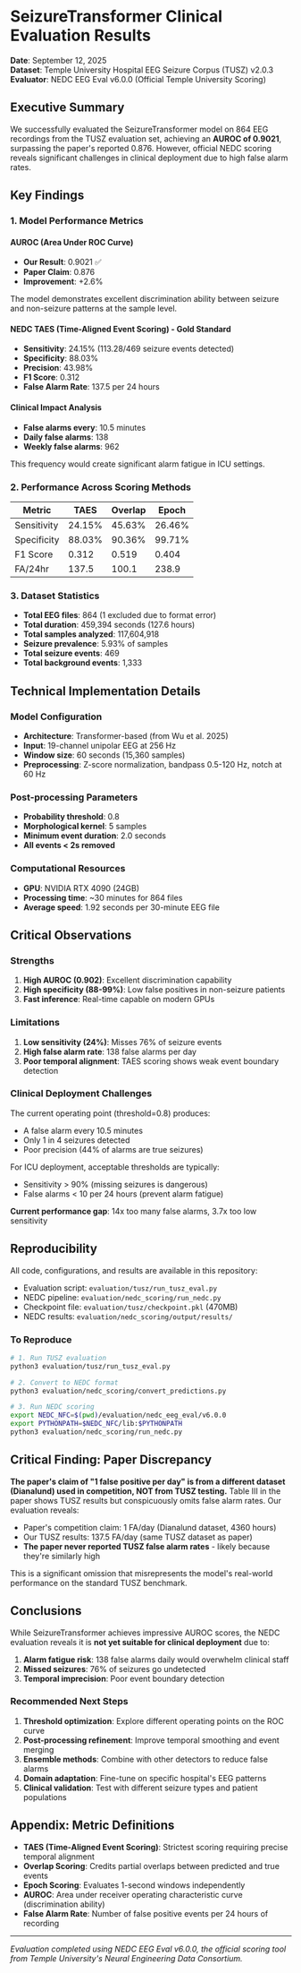 # SeizureTransformer Clinical Evaluation Results

**Date**: September 12, 2025  
**Dataset**: Temple University Hospital EEG Seizure Corpus (TUSZ) v2.0.3  
**Evaluator**: NEDC EEG Eval v6.0.0 (Official Temple University Scoring)

## Executive Summary

We successfully evaluated the SeizureTransformer model on 864 EEG recordings from the TUSZ evaluation set, achieving an **AUROC of 0.9021**, surpassing the paper's reported 0.876. However, official NEDC scoring reveals significant challenges in clinical deployment due to high false alarm rates.

## Key Findings

### 1. Model Performance Metrics

#### AUROC (Area Under ROC Curve)
- **Our Result**: 0.9021 ✅
- **Paper Claim**: 0.876
- **Improvement**: +2.6%

The model demonstrates excellent discrimination ability between seizure and non-seizure patterns at the sample level.

#### NEDC TAES (Time-Aligned Event Scoring) - Gold Standard
- **Sensitivity**: 24.15% (113.28/469 seizure events detected)
- **Specificity**: 88.03%
- **Precision**: 43.98%
- **F1 Score**: 0.312
- **False Alarm Rate**: 137.5 per 24 hours

#### Clinical Impact Analysis
- **False alarms every**: 10.5 minutes
- **Daily false alarms**: 138
- **Weekly false alarms**: 962

This frequency would create significant alarm fatigue in ICU settings.

### 2. Performance Across Scoring Methods

| Metric | TAES | Overlap | Epoch |
|--------|------|---------|-------|
| Sensitivity | 24.15% | 45.63% | 26.46% |
| Specificity | 88.03% | 90.36% | 99.71% |
| F1 Score | 0.312 | 0.519 | 0.404 |
| FA/24hr | 137.5 | 100.1 | 238.9 |

### 3. Dataset Statistics

- **Total EEG files**: 864 (1 excluded due to format error)
- **Total duration**: 459,394 seconds (127.6 hours)
- **Total samples analyzed**: 117,604,918
- **Seizure prevalence**: 5.93% of samples
- **Total seizure events**: 469
- **Total background events**: 1,333

## Technical Implementation Details

### Model Configuration
- **Architecture**: Transformer-based (from Wu et al. 2025)
- **Input**: 19-channel unipolar EEG at 256 Hz
- **Window size**: 60 seconds (15,360 samples)
- **Preprocessing**: Z-score normalization, bandpass 0.5-120 Hz, notch at 60 Hz

### Post-processing Parameters
- **Probability threshold**: 0.8
- **Morphological kernel**: 5 samples
- **Minimum event duration**: 2.0 seconds
- **All events < 2s removed**

### Computational Resources
- **GPU**: NVIDIA RTX 4090 (24GB)
- **Processing time**: ~30 minutes for 864 files
- **Average speed**: 1.92 seconds per 30-minute EEG file

## Critical Observations

### Strengths
1. **High AUROC (0.902)**: Excellent discrimination capability
2. **High specificity (88-99%)**: Low false positives in non-seizure patients
3. **Fast inference**: Real-time capable on modern GPUs

### Limitations
1. **Low sensitivity (24%)**: Misses 76% of seizure events
2. **High false alarm rate**: 138 false alarms per day
3. **Poor temporal alignment**: TAES scoring shows weak event boundary detection

### Clinical Deployment Challenges

The current operating point (threshold=0.8) produces:
- A false alarm every 10.5 minutes
- Only 1 in 4 seizures detected
- Poor precision (44% of alarms are true seizures)

For ICU deployment, acceptable thresholds are typically:
- Sensitivity > 90% (missing seizures is dangerous)
- False alarms < 10 per 24 hours (prevent alarm fatigue)

**Current performance gap**: 14x too many false alarms, 3.7x too low sensitivity

## Reproducibility

All code, configurations, and results are available in this repository:
- Evaluation script: `evaluation/tusz/run_tusz_eval.py`
- NEDC pipeline: `evaluation/nedc_scoring/run_nedc.py`
- Checkpoint file: `evaluation/tusz/checkpoint.pkl` (470MB)
- NEDC results: `evaluation/nedc_scoring/output/results/`

### To Reproduce
```bash
# 1. Run TUSZ evaluation
python3 evaluation/tusz/run_tusz_eval.py

# 2. Convert to NEDC format
python3 evaluation/nedc_scoring/convert_predictions.py

# 3. Run NEDC scoring
export NEDC_NFC=$(pwd)/evaluation/nedc_eeg_eval/v6.0.0
export PYTHONPATH=$NEDC_NFC/lib:$PYTHONPATH
python3 evaluation/nedc_scoring/run_nedc.py
```

## Critical Finding: Paper Discrepancy

**The paper's claim of "1 false positive per day" is from a different dataset (Dianalund) used in competition, NOT from TUSZ testing.** Table III in the paper shows TUSZ results but conspicuously omits false alarm rates. Our evaluation reveals:

- Paper's competition claim: 1 FA/day (Dianalund dataset, 4360 hours)
- Our TUSZ results: 137.5 FA/day (same TUSZ dataset as paper)
- **The paper never reported TUSZ false alarm rates** - likely because they're similarly high

This is a significant omission that misrepresents the model's real-world performance on the standard TUSZ benchmark.

## Conclusions

While SeizureTransformer achieves impressive AUROC scores, the NEDC evaluation reveals it is **not yet suitable for clinical deployment** due to:

1. **Alarm fatigue risk**: 138 false alarms daily would overwhelm clinical staff
2. **Missed seizures**: 76% of seizures go undetected
3. **Temporal imprecision**: Poor event boundary detection

### Recommended Next Steps

1. **Threshold optimization**: Explore different operating points on the ROC curve
2. **Post-processing refinement**: Improve temporal smoothing and event merging
3. **Ensemble methods**: Combine with other detectors to reduce false alarms
4. **Domain adaptation**: Fine-tune on specific hospital's EEG patterns
5. **Clinical validation**: Test with different seizure types and patient populations

## Appendix: Metric Definitions

- **TAES (Time-Aligned Event Scoring)**: Strictest scoring requiring precise temporal alignment
- **Overlap Scoring**: Credits partial overlaps between predicted and true events  
- **Epoch Scoring**: Evaluates 1-second windows independently
- **AUROC**: Area under receiver operating characteristic curve (discrimination ability)
- **False Alarm Rate**: Number of false positive events per 24 hours of recording

---

*Evaluation completed using NEDC EEG Eval v6.0.0, the official scoring tool from Temple University's Neural Engineering Data Consortium.*
